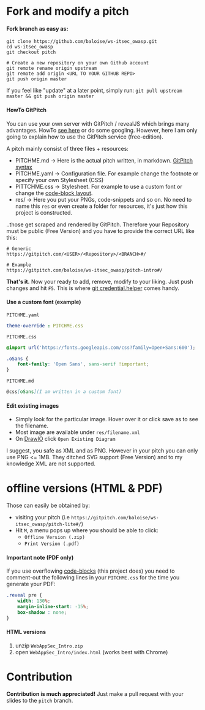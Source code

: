 # Fork and modify a pitch
#### Fork branch as easy as: 
```
git clone https://github.com/baloise/ws-itsec_owasp.git
cd ws-itsec_owasp
git checkout pitch

# Create a new repository on your own Github account
git remote rename origin upstream
git remote add origin <URL TO YOUR GITHUB REPO>
git push origin master
```
If you feel like "update" at a later point, simply run: `git pull upstream master && git push origin master`

#### HowTo GitPitch
You can use your own server with GitPitch / revealJS which brings many advantages. HowTo [see here](https://github.com/gitpitch/gitpitch/wiki/Server-Deploy-Instructions) or do some googling. However, here I am only going to explain how to use the GitPitch service (free-edition).

A pitch mainly consist of three files + resources:
 - PITCHME.md -> Here is the actual pitch written, in markdown. [GitPitch syntax](https://gitpitch.com/docs/getting-started/delimiters/)
 - PITCHME.yaml -> Configuration file. For example change the footnote or specify your own Stylesheet (CSS)
 - PITTCHME.css -> Stylesheet. For example to use a custom font or change the [code-block layout](https://github.com/baloise/ws-itsec_owasp/issues/9).
 - res/ -> Here you put your PNGs, code-snippets and so on. No need to name this `res` or even create a folder for resources, it's just how this project is constructed.

..those get scraped and rendered by GitPitch. Therefore your Repository must be public (Free Version) and you have to provide the correct URL like this:
```
# Generic
https://gitpitch.com/<USER>/<Repository>/<BRANCH>#/

# Example
https://gitpitch.com/baloise/ws-itsec_owasp/pitch-intro#/
```

**That's it.** Now your ready to add, remove, modify to your liking. Just push changes and hit `F5`. This is where [git credential.helper](https://stackoverflow.com/questions/35942754/how-to-save-username-and-password-in-git) comes handy.

#### Use a custom font (example)
`PITCHME.yaml`
```yaml
theme-override : PITCHME.css
```
`PITCHME.css`
```css
@import url('https://fonts.googleapis.com/css?family=Open+Sans:600');

.oSans {
    font-family: 'Open Sans', sans-serif !important;
}
```
`PITCHME.md`
```md
@css[oSans](I am written in a custom font)
```

#### Edit existing images 
- Simply look for the particular image. Hover over it or click save as to see the filename.
- Most image are available under `res/filename.xml`
- On [DrawIO](https://draw.io) click `Open Existing Diagram`

I suggest, you safe as XML and as PNG. However in your pitch you can only use PNG <= 1MB. They ditched SVG support (Free Version) and to my knowledge XML are not supported.

# offline versions (HTML & PDF)
Those can easily be obtained by:
- visiting your pitch (i.e `https://gitpitch.com/baloise/ws-itsec_owasp/pitch-lite#/`)
- Hit `M`, a menu pops up where you should be able to click:
  - `Offline Version (.zip)`
  - `Print Version (.pdf)`

#### Important note (PDF only)
If you use overflowing [code-blocks](https://github.com/baloise/ws-itsec_owasp/issues/9) (this project does) you need to comment-out the following lines in your `PITCHME.css` for the time you generate your PDF:
```css
.reveal pre {
    width: 130%;
    margin-inline-start: -15%;
    box-shadow : none;
}
```

#### HTML versions  
1. unzip `WebAppSec_Intro.zip`
2. open `WebAppSec_Intro/index.html` (works best with Chrome)


# Contribution
**Contribution is much appreciated!** Just make a pull request with your slides to the `pitch` branch.